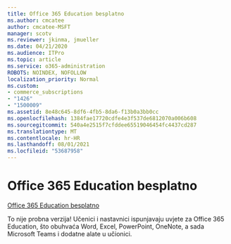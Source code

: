```yaml
---
title: Office 365 Education besplatno
ms.author: cmcatee
author: cmcatee-MSFT
manager: scotv
ms.reviewer: jkinma, jmueller
ms.date: 04/21/2020
ms.audience: ITPro
ms.topic: article
ms.service: o365-administration
ROBOTS: NOINDEX, NOFOLLOW
localization_priority: Normal
ms.custom:
- commerce_subscriptions
- "1426"
- "1500009"
ms.assetid: 8e48c645-8df6-4fb5-8da6-f13b0a3bb0cc
ms.openlocfilehash: 1384fae17720cdfe4e3f537de6812070a006b608
ms.sourcegitcommit: 540a4e2515f7cfddee65519046454fc4437cd287
ms.translationtype: MT
ms.contentlocale: hr-HR
ms.lasthandoff: 08/01/2021
ms.locfileid: "53687958"
---
```

# <a name="office-365-education-for-free"></a>Office 365 Education besplatno

[Office 365 Education besplatno](https://products.office.com/student/office-in-education?ms.officeurl=students)
  
To nije probna verzija! Učenici i nastavnici ispunjavaju uvjete za Office 365 Education, što obuhvaća Word, Excel, PowerPoint, OneNote, a sada Microsoft Teams i dodatne alate u učionici.